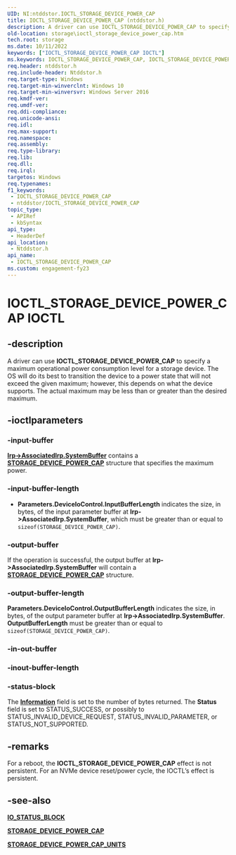 ```yaml
---
UID: NI:ntddstor.IOCTL_STORAGE_DEVICE_POWER_CAP
title: IOCTL_STORAGE_DEVICE_POWER_CAP (ntddstor.h)
description: A driver can use IOCTL_STORAGE_DEVICE_POWER_CAP to specify a maximum operational power consumption level for a storage device.
old-location: storage\ioctl_storage_device_power_cap.htm
tech.root: storage
ms.date: 10/11/2022
keywords: ["IOCTL_STORAGE_DEVICE_POWER_CAP IOCTL"]
ms.keywords: IOCTL_STORAGE_DEVICE_POWER_CAP, IOCTL_STORAGE_DEVICE_POWER_CAP control, IOCTL_STORAGE_DEVICE_POWER_CAP control code [Storage Devices], ntddstor/IOCTL_STORAGE_DEVICE_POWER_CAP, storage.ioctl_storage_device_power_cap
req.header: ntddstor.h
req.include-header: Ntddstor.h
req.target-type: Windows
req.target-min-winverclnt: Windows 10
req.target-min-winversvr: Windows Server 2016
req.kmdf-ver: 
req.umdf-ver: 
req.ddi-compliance: 
req.unicode-ansi: 
req.idl: 
req.max-support: 
req.namespace: 
req.assembly: 
req.type-library: 
req.lib: 
req.dll: 
req.irql: 
targetos: Windows
req.typenames: 
f1_keywords:
 - IOCTL_STORAGE_DEVICE_POWER_CAP
 - ntddstor/IOCTL_STORAGE_DEVICE_POWER_CAP
topic_type:
 - APIRef
 - kbSyntax
api_type:
 - HeaderDef
api_location:
 - Ntddstor.h
api_name:
 - IOCTL_STORAGE_DEVICE_POWER_CAP
ms.custom: engagement-fy23 
---
```


# IOCTL_STORAGE_DEVICE_POWER_CAP IOCTL

## -description

A driver can use **IOCTL_STORAGE_DEVICE_POWER_CAP** to specify a maximum operational power consumption level for a storage device. The OS will do its best to transition the device to a power state that will not exceed the given maximum; however, this depends on what the device supports. The actual maximum may be less than or greater than the desired maximum.

## -ioctlparameters

### -input-buffer

[**Irp->AssociatedIrp.SystemBuffer**](../wdm/ns-wdm-_irp.md) contains a [**STORAGE_DEVICE_POWER_CAP**](ns-ntddstor-_storage_device_power_cap.md) structure that specifies the maximum power.

### -input-buffer-length

* **Parameters.DeviceIoControl.InputBufferLength** indicates the size, in bytes, of the input parameter buffer at **Irp->AssociatedIrp.SystemBuffer**, which must be greater than or equal to ```sizeof(STORAGE_DEVICE_POWER_CAP)```.

### -output-buffer

If the operation is successful, the output buffer at **Irp->AssociatedIrp.SystemBuffer** will contain a [**STORAGE_DEVICE_POWER_CAP**](ns-ntddstor-_storage_device_power_cap.md) structure.

### -output-buffer-length

**Parameters.DeviceIoControl.OutputBufferLength** indicates the size, in bytes, of the output parameter buffer at **Irp->AssociatedIrp.SystemBuffer**. **OutputBufferLength** must be greater than or equal to ```sizeof(STORAGE_DEVICE_POWER_CAP)```.

### -in-out-buffer

### -inout-buffer-length

### -status-block

The [**Information**](../wdm/ns-wdm-_io_status_block.md) field is set to the number of bytes returned. The **Status** field is set to STATUS_SUCCESS, or possibly to STATUS_INVALID_DEVICE_REQUEST, STATUS_INVALID_PARAMETER, or STATUS_NOT_SUPPORTED.

## -remarks

For a reboot, the **IOCTL_STORAGE_DEVICE_POWER_CAP** effect is not persistent. For an NVMe device reset/power cycle, the IOCTL’s effect is persistent.

## -see-also

[**IO_STATUS_BLOCK**](../wdm/ns-wdm-_io_status_block.md)

[**STORAGE_DEVICE_POWER_CAP**](ns-ntddstor-_storage_device_power_cap.md)

[**STORAGE_DEVICE_POWER_CAP_UNITS**](ne-ntddstor-_storage_device_power_cap_units.md)
